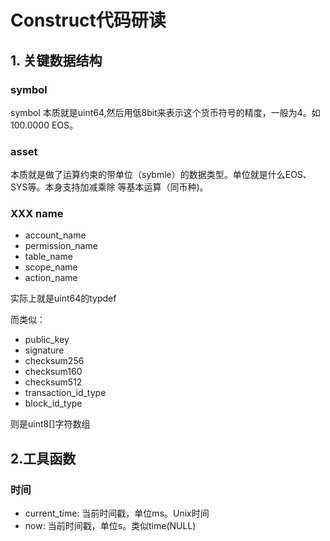 # Construct代码研读

## 1. 关键数据结构
###  symbol 
symbol 本质就是uint64,然后用低8bit来表示这个货币符号的精度，一般为4。如100.0000 EOS。

###  asset
本质就是做了运算约束的带单位（sybmle）的数据类型。单位就是什么EOS、SYS等。本身支持加减乘除
等基本运算（同币种)。

### XXX name

* account_name
* permission_name
* table_name
* scope_name
* action_name

实际上就是uint64的typdef

而类似：

* public_key
* signature
* checksum256
* checksum160
* checksum512
* transaction_id_type
* block_id_type

则是uint8[]字符数组


## 2.工具函数

### 时间
* current_time: 当前时间戳，单位ms。Unix时间
* now: 当前时间戳，单位s。类似time(NULL)
